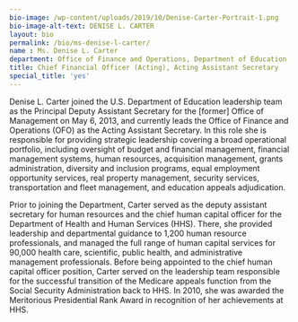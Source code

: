 ```yaml
---
bio-image: /wp-content/uploads/2019/10/Denise-Carter-Portrait-1.png
bio-image-alt-text: DENISE L. CARTER
layout: bio
permalink: /bio/ms-denise-l-carter/
name : Ms. Denise L. Carter
department: Office of Finance and Operations, Department of Education
title: Chief Financial Officer (Acting), Acting Assistant Secretary
special_title: 'yes'
---
```


Denise L. Carter joined the U.S. Department of Education leadership team as the Principal Deputy Assistant Secretary for the [former] Office of Management on May 6, 2013, and currently leads the Office of Finance and Operations (OFO) as the Acting Assistant Secretary. In this role she is responsible for providing strategic leadership covering a broad operational portfolio, including oversight of budget and financial management, financial management systems, human resources, acquisition management, grants administration, diversity and inclusion programs, equal employment opportunity services, real property management, security services, transportation and fleet management, and education appeals adjudication.

Prior to joining the Department, Carter served as the deputy assistant secretary for human resources and the chief human capital officer for the Department of Health and Human Services (HHS). There, she provided leadership and departmental guidance to 1,200 human resource professionals, and managed the full range of human capital services for 90,000 health care, scientific, public health, and administrative management professionals. Before being appointed to the chief human capital officer position, Carter served on the leadership team responsible for the successful transition of the Medicare appeals function from the Social Security Administration back to HHS. In 2010, she was awarded the Meritorious Presidential Rank Award in recognition of her achievements at HHS.
